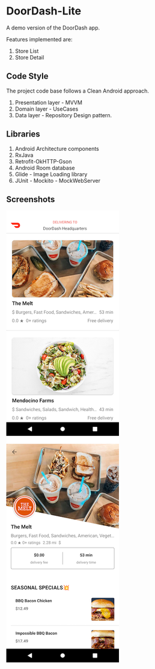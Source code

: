 # DoorDash-Lite

A demo version of the DoorDash app.

Features implemented are:
1. Store List
2. Store Detail

## Code Style
The project code base follows a Clean Android approach.
1. Presentation layer - MVVM
2. Domain layer - UseCases
3. Data layer - Repository Design pattern.

## Libraries
1. Android Architecture components
2. RxJava
3. Retrofit-OkHTTP-Gson
4. Android Room database
5. Glide - Image Loading library
6. JUnit - Mockito - MockWebServer

## Screenshots
![](screenshots/store_list.png)
![](screenshots/store_detail.png)
